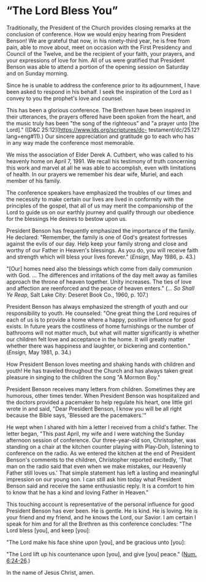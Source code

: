# “The Lord Bless You”

Traditionally, the President of the Church provides closing remarks at the
conclusion of conference. How we would enjoy hearing from President Benson! We
are grateful that now, in his ninety-third year, he is free from pain, able to
move about, meet on occasion with the First Presidency and Council of the
Twelve, and be the recipient of your faith, your prayers, and your expressions
of love for him. All of us were gratified that President Benson was able to
attend a portion of the opening session on Saturday and on Sunday morning.

Since he is unable to address the conference prior to its adjournment, I have
been asked to respond in his behalf. I seek the inspiration of the Lord as I
convey to you the prophet's love and counsel.

This has been a glorious conference. The Brethren have been inspired in their
utterances, the prayers offered have been spoken from the heart, and the music
truly has been "the song of the righteous" and "a prayer unto [the Lord]."
([D&amp;C 25:12](https://www.lds.org/scriptures/dc-
testament/dc/25.12?lang=eng#11).) Our sincere appreciation and gratitude go to
each who has in any way made the conference most memorable.

We miss the association of Elder Derek A. Cuthbert, who was called to his
heavenly home on April 7, 1991. We recall his testimony of truth concerning
this work and marvel at all he was able to accomplish, even with limitations
of health. In our prayers we remember his dear wife, Muriel, and each member
of his family.

The conference speakers have emphasized the troubles of our times and the
necessity to make certain our lives are lived in conformity with the
principles of the gospel, that all of us may merit the companionship of the
Lord to guide us on our earthly journey and qualify through our obedience for
the blessings He desires to bestow upon us.

President Benson has frequently emphasized the importance of the family. He
declared: "Remember, the family is one of God's greatest fortresses against
the evils of our day. Help keep your family strong and close and worthy of our
Father in Heaven's blessings. As you do, you will receive faith and strength
which will bless your lives forever." (_Ensign,_ May 1986, p. 43.)

"[Our] homes need also the blessings which come from daily communion with God.
... The differences and irritations of the day melt away as families approach
the throne of heaven together. Unity increases. The ties of love and affection
are reenforced and the peace of heaven enters." (_... So Shall Ye Reap,_ Salt
Lake City: Deseret Book Co., 1960, p. 107.)

President Benson has always emphasized the strength of youth and our
responsibility to youth. He counseled: "One great thing the Lord requires of
each of us is to provide a home where a happy, positive influence for good
exists. In future years the costliness of home furnishings or the number of
bathrooms will not matter much, but what will matter significantly is whether
our children felt love and acceptance in the home. It will greatly matter
whether there was happiness and laughter, or bickering and contention."
(_Ensign,_ May 1981, p. 34.)

How President Benson loves meeting and shaking hands with children and youth!
He has traveled throughout the Church and has always taken great pleasure in
singing to the children the song "A Mormon Boy."

President Benson receives many letters from children. Sometimes they are
humorous, other times tender. When President Benson was hospitalized and the
doctors provided a pacemaker to help regulate his heart, one little girl wrote
in and said, "Dear President Benson, I know you will be all right because the
Bible says, 'Blessed are the pacemakers.'"

He wept when I shared with him a letter I received from a child's father. The
letter began, "This past April, my wife and I were watching the Sunday
afternoon session of conference. Our three-year-old son, Christopher, was
standing on a chair at the kitchen counter playing with Play-Doh, listening to
conference on the radio. As we entered the kitchen at the end of President
Benson's comments to the children, Christopher reported excitedly, 'That man
on the radio said that even when we make mistakes, our Heavenly Father still
loves us.' That simple statement has left a lasting and meaningful impression
on our young son. I can still ask him today what President Benson said and
receive the same enthusiastic reply. It is a comfort to him to know that he
has a kind and loving Father in Heaven."

This touching account is representative of the personal influence for good
President Benson has ever been. He is gentle. He is kind. He is loving. He is
your friend and my friend, and he knows the Lord, our Savior. I am certain I
speak for him and for all the Brethren as this conference concludes: "The Lord
bless [you], and keep [you]:

"The Lord make his face shine upon [you], and be gracious unto [you]:

"The Lord lift up his countenance upon [you], and give [you] peace." ([Num.
6:24-26](https://www.lds.org/scriptures/ot/num/6.24-26?lang=eng#23).)

In the name of Jesus Christ, amen.

